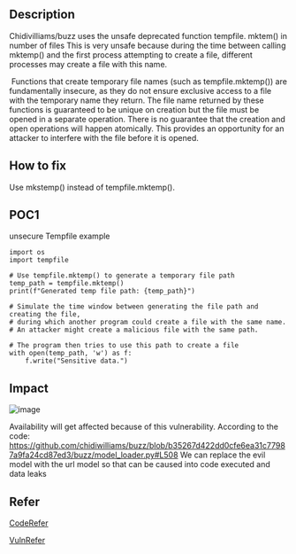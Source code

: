 ## Description
Chidivilliams/buzz uses the unsafe deprecated function tempfile. mktem() in number of files
This is very unsafe because during the time between calling mktemp() and the first process attempting to create a file, different processes may create a file with this name.

﻿
Functions that create temporary file names (such as tempfile.mktemp()) are fundamentally insecure, as they do not ensure exclusive access to a file with the temporary name they return. The file name returned by these functions is guaranteed to be unique on creation but the file must be opened in a separate operation. There is no guarantee that the creation and open operations will happen atomically. This provides an opportunity for an attacker to interfere with the file before it is opened.
﻿
## How to fix
Use mkstemp() instead of tempfile.mktemp().

## POC1  

unsecure Tempfile example
```
import os
import tempfile

# Use tempfile.mktemp() to generate a temporary file path
temp_path = tempfile.mktemp()
print(f"Generated temp file path: {temp_path}")

# Simulate the time window between generating the file path and creating the file,
# during which another program could create a file with the same name.
# An attacker might create a malicious file with the same path.

# The program then tries to use this path to create a file
with open(temp_path, 'w') as f:
    f.write("Sensitive data.")
```

## Impact
![image](https://github.com/user-attachments/assets/6408ce56-e454-42b4-96a9-87a505de0645)

Availability will get affected because of this vulnerability.
According to the code: https://github.com/chidiwilliams/buzz/blob/b35267d422dd0cfe6ea31c77987a9fa24cd87ed3/buzz/model_loader.py#L508
We can replace the evil model with the url model so that can be caused into code executed and  data leaks

## Refer 
[CodeRefer](https://github.com/chidiwilliams/buzz/blob/b35267d422dd0cfe6ea31c77987a9fa24cd87ed3/buzz/model_loader.py#L531)  

[VulnRefer](https://huntr.com/bounties/a3867b4e-6701-4418-8c20-3c6e7084a44a)
